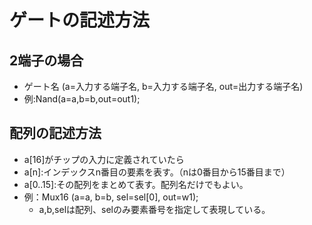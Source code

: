 # ゲートの記述方法

## 2端子の場合

- ゲート名 (a=入力する端子名, b=入力する端子名, out=出力する端子名)  
- 例:Nand(a=a,b=b,out=out1);  

## 配列の記述方法

- a[16]がチップの入力に定義されていたら
- a[n]:インデックスn番目の要素を表す。（nは0番目から15番目まで）
- a[0..15]:その配列をまとめて表す。配列名だけでもよい。
- 例：Mux16 (a=a, b=b, sel=sel[0], out=w1);
  - a,b,selは配列、selのみ要素番号を指定して表現している。
